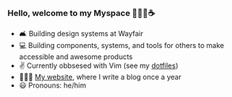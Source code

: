 ### Hello, welcome to my Myspace 👨🏻‍🦰☕

* 🛋️ Building design systems at Wayfair
* 💻 Building components, systems, and tools for others to make accessible and awesome products
* ✌️ Currently obbsesed with Vim (see my [dotfiles](https://github.com/roginfarrer/dotfiles))
* 💁🏻‍♂️ [My website](https://rogin.xyz), where I write a blog once a year
* 😃 Pronouns: he/him


<!--
**roginfarrer/roginfarrer** is a ✨ _special_ ✨ repository because its `README.md` (this file) appears on your GitHub profile.

Here are some ideas to get you started:

- 🔭 I’m currently working on ...
- 🌱 I’m currently learning ...
- 👯 I’m looking to collaborate on ...
- 🤔 I’m looking for help with ...
- 💬 Ask me about ...
- 📫 How to reach me: ...
- 😄 Pronouns: ...
- ⚡ Fun fact: ...
-->
